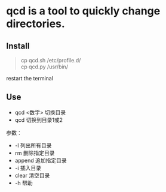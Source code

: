 qcd is a tool to quickly change directories. 
===
Install
---

>  cp qcd.sh /etc/profile.d/  
  cp qcd.py /usr/bin/

restart the terminal 

Use
---
- qcd <数字> 切换目录
- qcd 切换到目录1或2 

参数：

-  -l 列出所有目录 
-  rm <path> 删除指定目录 
-  append <path> 追加指定目录 
-  -i  <path> 插入目录 
-  clear 清空目录 
-  -h 帮助 

